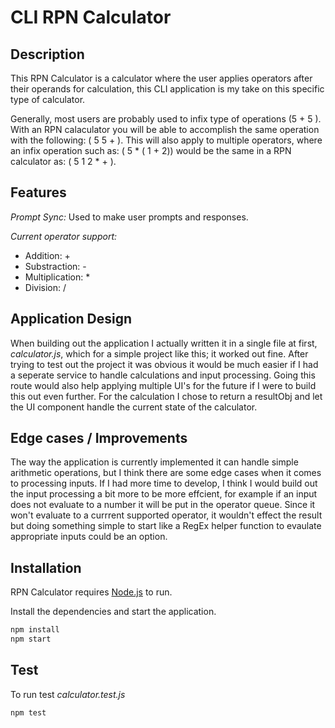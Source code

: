 # CLI RPN Calculator
## Description

This RPN Calculator is a calculator where the user applies operators after their operands for calculation, this CLI application is my take on this specific type of calculator.

Generally, most users are probably used to infix type of operations (5 + 5 ). With an RPN calaculator you will be able to accomplish the same operation with the following: ( 5 5 + ). This will also apply to multiple operators, where an infix operation such as: ( 5 * ( 1 + 2)) would be the same in a RPN calculator as: ( 5 1 2 * + ).

## Features

_Prompt Sync:_
Used to make user prompts and responses.

_Current operator support:_
- Addition: +
- Substraction: -
- Multiplication: * 
- Division: /

## Application Design

When building out the application I actually written it in a single file at first, _calculator.js_, which for a simple project like this; it worked out fine. After trying to test out the project it was obvious it would be much easier if I had a seperate service to handle calculations and input processing. Going this route would also help applying multiple UI's for the future if I were to build this out even further. For the calculation I chose to return a resultObj and let the UI component handle the current state of the calculator. 

## Edge cases / Improvements

The way the application is currently implemented it can handle simple arithmetic operations, but I think there are some edge cases when it comes to processing inputs. If I had more time to develop, I think I would build out the input processing a bit more to be more effcient, for example if an input does not evaluate to a number it will be put in the operator queue. Since it won't evaluate to a currrent supported operator, it wouldn't effect the result but doing something simple to start like a RegEx helper function to evaulate appropriate inputs could be an option. 

## Installation

RPN Calculator requires [Node.js](https://nodejs.org/) to run.

Install the dependencies and start the application.

```sh
npm install
npm start
```

## Test

To run test _calculator.test.js_

```sh
npm test
```
